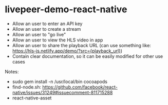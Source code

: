 # livepeer-demo-react-native

- Allow an user to enter an API key
- Allow an user to create a stream
- Allow an user to "go live"
- Allow an user to view the HLS video in app
- Allow an user to share the playback URL (can use something like:
  https://hls-js.netlify.app/demo/?src={playback_url})
- Contain clear documentation, so it can be easily modified for other use cases

Notes:
- sudo gem install -n /usr/local/bin cocoapods
- find-node.sh: https://github.com/facebook/react-native/issues/31249#issuecomment-811715288
- react-native-asset